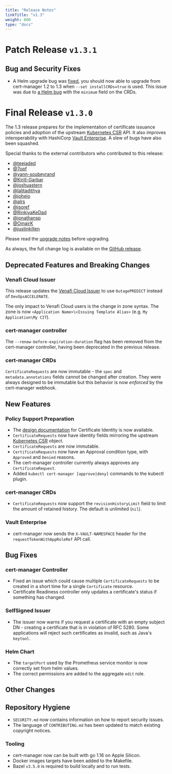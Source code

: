 ```yaml
---
title: "Release Notes"
linkTitle: "v1.3"
weight: 800
type: "docs"
---
```


# Patch Release `v1.3.1`

## Bug and Security Fixes

- A Helm upgrade bug was
  [fixed](https://github.com/jetstack/cert-manager/pull/3882), you should now
  able to upgrade from cert-manager 1.2 to 1.3 when `--set installCRDs=true` is
  used. This issue was due to [a Helm
  bug](https://github.com/helm/helm/issues/5806#issuecomment-788116838) with the
  `minimum` field on the CRDs.

# Final Release `v1.3.0`

The 1.3 release prepares for the implementation of certificate issuance policies and adoption of the upstream [Kubernetes CSR](https://kubernetes.io/docs/reference/access-authn-authz/certificate-signing-requests/) API. It also improves interoperability with HashiCorp [Vault Enterprise](https://www.vaultproject.io/docs/enterprise).
A slew of bugs have also been squashed.

Special thanks to the external contributors who contributed to this release:

* [@teejaded](https://github.com/teejaded)
* [@7opf](https://github.com/7opf)
* [@yann-soubeyrand](https://github.com/yann-soubeyrand)
* [@Kirill-Garbar](https://github.com/Kirill-Garbar)
* [@joshuastern](https://github.com/joshuastern)
* [@lalitadithya](https://github.com/lalitadithya)
* [@johejo](https://github.com/johejo)
* [@alrs](https://github.com/alrs)
* [@jsoref](https://github.com/jsoref)
* [@RinkiyaKeDad](https://github.com/RinkiyaKeDad)
* [@jonathansp](https://github.com/jonathansp)
* [@OmairK](https://github.com/OmairK)
* [@justinkillen](https://github.com/justinkillen)

Please read the [upgrade notes](/docs/installation/upgrading/upgrading-1.2-1.3/) before upgrading.

As always, the full change log is available on the [GitHub release](https://github.com/jetstack/cert-manager/releases/tag/v1.3.0).

## Deprecated Features and Breaking Changes

### Venafi Cloud Issuer

This release updates the [Venafi Cloud Issuer][] to use `OutagePREDICT` instead of `DevOpsACCELERATE`.

The only impact to Venafi Cloud users is the change in zone syntax.
The zone is now `<Application Name>\<Issuing Template Alias>`
(e.g. `My Application\My CIT`).

[Venafi Cloud Issuer]: https://cert-manager.io/docs/configuration/venafi/

### cert-manager controller

The `--renew-before-expiration-duration` flag has been removed from the cert-manager controller, having been deprecated in the previous release.

### cert-manager CRDs

`CertificateRequests` are now immutable - the `spec` and `metadata.annotations` fields cannot be changed after creation. They were always designed to be immutable but this behavior is now *enforced* by the cert-manager webhook.

## New Features

### Policy Support Preparation

* The [design documentation](https://github.com/jetstack/cert-manager/blob/v1.3.0/design/20210203.certificate-request-identity.md) for Certificate Identity is now available.
* `CertificateRequests` now have identity fields mirroring the upstream [Kubernetes CSR](https://kubernetes.io/docs/reference/access-authn-authz/certificate-signing-requests/) object.
* `CertificateRequests` are now immutable.
* `CertificateRequests` now have an Approval condition type, with `Approved` and `Denied` reasons.
* The cert-manager controller currently always approves any `CertificateRequest`.
* Added `kubectl cert-manager [approve|deny]` commands to the kubectl plugin.

### cert-manager CRDs

* `CertificateRequests` now support the `revisionHistoryLimit` field to limit the amount of retained history. The default is unlimited (`nil`).

### Vault Enterprise

* cert-manager now sends the `X-VAULT-NAMESPACE` header for the `requestTokenWithAppRoleRef` API call.

## Bug Fixes

### cert-manager Controller

* Fixed an issue which could cause multiple `CertificateRequests` to be created in a short time for a single `Certificate` resource.
* Certificate Readiness controller only updates a certificate's status if something has changed.

### SelfSigned Issuer

* The issuer now warns if you request a certificate with an empty subject DN - creating a certificate that is in violation of RFC 5280. Some applications will reject such certificates as invalid, such as Java's `keytool`.

### Helm Chart

* The `targetPort` used by the Prometheus service monitor is now correctly set from helm values.
* The correct permissions are added to the aggregate `edit` role.

## Other Changes

## Repository Hygiene

* `SECURITY.md` now contains information on how to report security issues.
* The language of `CONTRIBUTING.md` has been updated to match existing copyright notices.

### Tooling

* cert-manager now can be built with go 1.16 on Apple Silicon.
* Docker images targets have been added to the Makefile.
* Bazel `v3.5.0` is required to build locally and to run tests.

